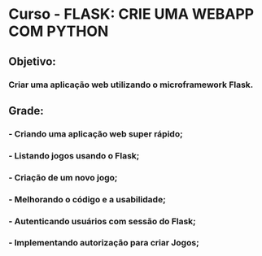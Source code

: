 # Curso - FLASK: CRIE UMA WEBAPP COM PYTHON

## Objetivo:

### Criar uma aplicação web utilizando o microframework Flask.

## Grade:

### - Criando uma aplicação web super rápido;

### - Listando jogos usando o Flask;

### - Criação de um novo jogo;

### - Melhorando o código e a usabilidade;

### - Autenticando usuários com sessão do Flask;

### - Implementando autorização para criar Jogos;
